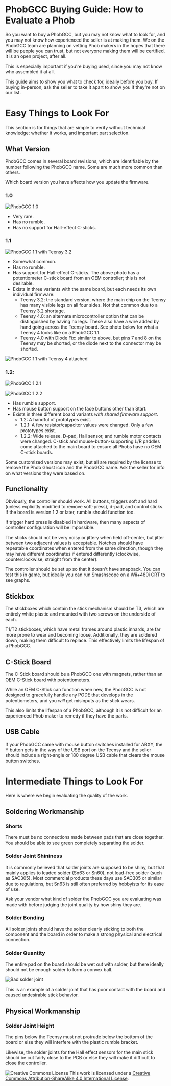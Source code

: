 # PhobGCC Buying Guide: How to Evaluate a Phob

So you want to buy a PhobGCC, but you may not know what to look for, and you may not know how experienced the seller is at making them. We on the PhobGCC team are planning on vetting Phob makers in the hopes that there will be people you can trust, but not everyone making them will be certified. It is an open project, after all.

This is especially important if you're buying used, since you may not know who assembled it at all.

This guide aims to show you what to check for, ideally before you buy. If buying in-person, ask the seller to take it apart to show you if they're not on our list.

# Easy Things to Look For

This section is for things that are simple to verify without technical knowledge: whether it works, and important part selection.

## What Version

PhobGCC comes in several board revisions, which are identifiable by the number following the PhobGCC name. Some are much more common than others.

Which board version you have affects how you update the firmware.

### 1.0

![PhobGCC 1.0](For_Users/Phob_Buying_Guide_Images/Phob1.0_TopView_cropped.jpeg?raw=true)

* Very rare.
* Has no rumble.
* Has no support for Hall-effect C-sticks.

### 1.1

![PhobGCC 1.1 with Teensy 3.2](For_Users/Phob_Buying_Guide_Images/Phob1.1_TopView_cropped.jpeg?raw=true)

* Somewhat common.
* Has no rumble.
* Has support for Hall-effect C-sticks. The above photo has a potentiometer C-stick board from an OEM controller; this is not desirable.
* Exists in three variants with the same board, but each needs its own individual firmware:
  * Teensy 3.2: the standard version, where the main chip on the Teensy has many visible legs on all four sides. Not that common due to a Teensy 3.2 shortage.
  * Teensy 4.0: an alternate microcontroller option that can be distinguished by having no legs. These also have a wire added by hand going across the Teensy board.
  See photo below for what a Teensy 4 looks like on a PhobGCC 1.1.
  * Teensy 4.0 with Diode Fix: similar to above, but pins 7 and 8 on the Teensy may be shorted, or the diode next to the connector may be shorted.

![PhobGCC 1.1 with Teensy 4 attached](For_Users/Phob_Buying_Guide_Images/Phob1.1Teensy4Bodge.jpg?raw=true)

### 1.2:

![PhobGCC 1.2.1](For_Users/Phob_Buying_Guide_Images/Phob1.2.1_TopView_Cropped.jpeg?raw=true)

![PhobGCC 1.2.2](For_Makers/BuildPics_1.2.2/CVAC1118_1lwoupq-output.jpg?raw=true)

* Has rumble support.
* Has mouse button support on the face buttons other than Start.
* Exists in three different board variants *with shared firmware support*.
  * 1.2: A handful of prototypes exist.
  * 1.2.1: A few resistor/capacitor values were changed. Only a few prototypes exist.
  * 1.2.2: Wide release. D-pad, Hall sensor, and rumble motor contacts were changed. C-stick and mouse-button-supporting L/R paddles come attached to the main board to ensure all Phobs have no OEM C-stick boards.

Some customized versions may exist, but all are required by the license to remove the Phob Ghost icon and the PhobGCC name. Ask the seller for info on what versions they were based on.

## Functionality

Obviously, the controller should work. All buttons, triggers soft and hard (unless explicitly modified to remove soft-press), d-pad, and control sticks. If the board is version 1.2 or later, rumble should function too.

If trigger hard press is disabled in hardware, then many aspects of controller configuration will be impossible.

The sticks should not be very noisy or jittery when held off-center, but jitter between two adjacent values is acceptable. Notches should have repeatable coordinates when entered from the same direction, though they may have different coordinates if entered differently (clockwise, counterclockwise, straight from the center).

The controller should be set up so that it doesn't have snapback. You can test this in game, but ideally you can run Smashscope on a Wii+480i CRT to see graphs.

## Stickbox

The stickboxes which contain the stick mechanism should be T3, which are entirely white plastic and mounted with two screws on the underside of each.

T1/T2 stickboxes, which have metal frames around plastic innards, are far more prone to wear and becoming loose. Additionally, they are soldered down, making them difficult to replace. This effectively limits the lifespan of a PhobGCC.

## C-Stick Board

The C-Stick board should be a PhobGCC one with magnets, rather than an OEM C-Stick board with potentiometers.

While an OEM C-Stick can function when new, the PhobGCC is not designed to gracefully handle any PODE that develops in the potentiometers, and you *will* get misinputs as the stick wears.

This also limits the lifespan of a PhobGCC, although it is not difficult for an experienced Phob maker to remedy if they have the parts.

## USB Cable

If your PhobGCC came with mouse button switches installed for ABXY, the Y button gets in the way of the USB port on the Teensy and the seller should include a right-angle or 180 degree USB cable that clears the mouse button switches.

# Intermediate Things to Look For

Here is where we begin evaluating the quality of the work.

## Soldering Workmanship

### Shorts

There must be no connections made between pads that are close together. You should be able to see green completely separating the solder.

### Solder Joint Shininess

It is commonly believed that solder joints are supposed to be shiny, but that mainly applies to leaded solder (Sn63 or Sn60), not lead-free solder (such as SAC305). Most commercial products these days use SAC305 or similar due to regulations, but Sn63 is still often preferred by hobbyists for its ease of use.

Ask your vendor what kind of solder the PhobGCC you are evaluating was made with before judging the joint quality by how shiny they are.

### Solder Bonding

All solder joints should have the solder clearly sticking to both the component and the board in order to make a strong physical and electrical connection.

### Solder Quantity

The entire pad on the board should be wet out with solder, but there ideally should not be enough solder to form a convex ball.

![Bad solder joint](For_Users/Phob_Buying_Guide_Images/badhalljoints_cropped.jpg?raw=true)

This is an example of a solder joint that has poor contact with the board and caused undesirable stick behavior.

## Physical Workmanship

### Solder Joint Height

The pins below the Teensy must not protrude below the bottom of the board or else they will interfere with the plastic rumble bracket.

Likewise, the solder joints for the Hall effect sensors for the main stick should be cut fairly close to the PCB or else they will make it difficult to close the controller.

![Creative Commons License](https://i.creativecommons.org/l/by-sa/4.0/88x31.png)
This work is licensed under a [Creative Commons Attribution-ShareAlike 4.0 International License](http://creativecommons.org/licenses/by-sa/4.0/).
